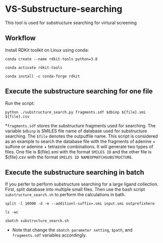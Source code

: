 # VS-Substructure-searching
This tool is used for substructure searching for virtural screening

## Workflow
Install RDKit toolkit on Linux using conda:
```
conda create --name rdkit-tools python=3.8
```
```
conda activate rdkit-tools
```
```
conda install -c conda-forge rdkit
```

## Execute the substructure searching for one file
Run the script:
```
python ./substructure_search.py fragments.sdf $dbinp ${file}.smi ${file}.csv
```
*`fragments.sdf` stores the substructure fragments used for searching. The variable `$dbinp` is SMILES file name of database used for substructure searching. The `$file` denotes the outputfile name. This script is considered as an example to search the database file with the fragments of adenine + sulfone or adenine + tetrazole combinations. It will generate two types of files. One file is ${file}.smi with the format `SMILES ID` and the other file is ${file}.csv with the format `SMILES ID NAMEOFMATCHSUBSTRUCTURE`. 


## Execute the substructure searching in batch
If you perfer to perform substructure searching for a large ligand collection. First, split database into multiple small files. Then use the bash script `substructure_search.sh` to perform the calculations in bath.
```
split -l 10000 -d -e --additionl-suffix=.smi input.smi outprefixhere
```
```
ls -wc
```
```
sbatch substructure_search.sh
```

* Note that change the `sbatch parameter setting`, `$path`, and `fragments.sdf` variables accordingly.  
